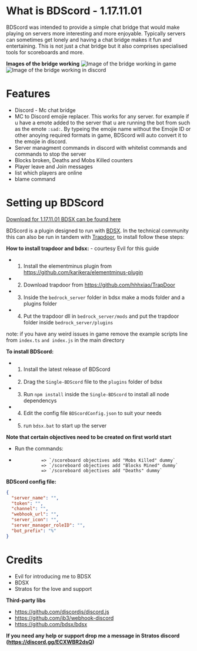 # What is BDScord - 1.17.11.01
BDScord was intended to provide a simple chat bridge that would make playing on servers more interesting and more enjoyable. Typically servers can sometimes get lonely and having a chat bridge makes it fun and entertaining. This is not just a chat bridge but it also comprises specialised tools for scoreboards and more.

**Images of the bridge working**
![Image of the bridge working in game](https://cdn.discordapp.com/attachments/866631401977937940/898458410134155344/unknown.png)
![Image of the bridge working in discord](https://cdn.discordapp.com/attachments/866631401977937940/898458426546466866/unknown.png)

# Features

 * Discord - Mc chat bridge 
 * MC to Discord emojie replacer. This works for any server. for example if u have a emote added to the server that u are running the bot from such as the emote `:sad:`.
   By typeing the emojie name without the Emojie ID or other anoying required formats in game, BDScord will auto convert it to the emojie in discord.
 * Server managment commands in discord with whitelist commands and commands to stop the server
 * Blocks broken, Deaths and Mobs Killed counters 
 * Player leave and Join messages
 * list which players are online 
 * blame command 

# Setting up BDScord

[Download for 1.17.11.01 BDSX can be found here](https://github.com/bdsx/bdsx/tree/f80d6460da423e5efa2b55105c8e070ed6f05f48)

BDScord is a plugin designed to run with [BDSX](https://github.com/bdsx/bdsx). In the technical community this can also be run in tandem with [Trapdoor](https://github.com/hhhxiao/TrapDoor), to install follow these steps:


**How to install trapdoor and bdsx:** - courtesy Evil for this guide

* 1. Install the elementminus plugin from https://github.com/karikera/elementminus-plugin
* 2. Download trapdoor from https://github.com/hhhxiao/TrapDoor
* 3. Inside the `bedrock_server` folder in bdsx make a mods folder and a plugins folder
* 4. Put the trapdoor dll in `bedrock_server/mods` and put the trapdoor folder inside `bedrock_server/plugins`

note: if you have any weird issues in game remove the example scripts line from `index.ts` `and index.js` in the main directory


**To install BDScord:**

* 1. Install the latest release of BDScord
* 2. Drag the `Single-BDScord` file to the `plugins` folder of bdsx
* 3. Run `npm install` inside the `Single-BDScord` to install all node dependencys
* 4. Edit the config file `BDScordConfig.json` to suit your needs
* 5. run `bdsx.bat` to start up the server


**Note that certain objectives need to be created on first world start**

* Run the commands: 
* 
                => `/scoreboard objectives add "Mobs Killed" dummy`
                => `/scoreboard objectives add "Blocks Mined" dummy`
                => `/scoreboard objectives add "Deaths" dummy`

**BDScord config file:**

```json
{
  "server_name": "",
  "token": "",
  "channel": "",
  "webhook_url": "",
  "server_icon": "",
  "server_manager_roleID": "",
  "bot_prefix": "%"
}
```

# Credits

* Evil for introducing me to BDSX
* BDSX
* Stratos for the love and support

**Third-party libs**

   * https://github.com/discordjs/discord.js
   * https://github.com/jb3/webhook-discord
   * https://github.com/bdsx/bdsx


**If you need any help or support drop me a message in Stratos discord (https://discord.gg/ECXWBR2dsQ)**
